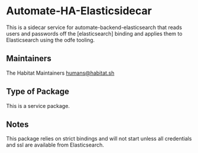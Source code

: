 # Automate-HA-Elasticsidecar

This is a sidecar service for automate-backend-elasticsearch that reads users and passwords off the [elasticsearch] binding and applies them to Elasticsearch using the odfe tooling.
## Maintainers

The Habitat Maintainers humans@habitat.sh

## Type of Package

This is a service package.

## Notes

This package relies on strict bindings and will not start unless all credentials and ssl are available from Elasticsearch.
